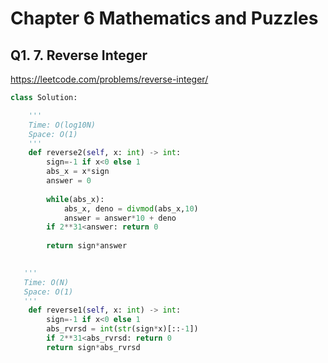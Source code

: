 # Chapter 6 Mathematics and Puzzles

## Q1. 7. Reverse Integer

https://leetcode.com/problems/reverse-integer/

```python
class Solution:

    '''
    Time: O(log10N)
    Space: O(1)
    '''
    def reverse2(self, x: int) -> int:
        sign=-1 if x<0 else 1
        abs_x = x*sign
        answer = 0
        
        while(abs_x):
            abs_x, deno = divmod(abs_x,10)
            answer = answer*10 + deno
        if 2**31<answer: return 0
        
        return sign*answer
        

   '''
   Time: O(N)
   Space: O(1)
   '''
    def reverse1(self, x: int) -> int:
        sign=-1 if x<0 else 1
        abs_rvrsd = int(str(sign*x)[::-1])
        if 2**31<abs_rvrsd: return 0
        return sign*abs_rvrsd
```
